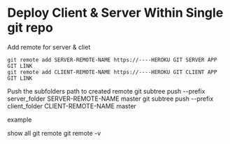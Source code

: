 # Deploy Client & Server Within Single git repo

Add remote for server & cliet
```
git remote add SERVER-REMOTE-NAME https://----HEROKU GIT SERVER APP GIT LINK
git remote add CLIENT-REMOTE-NAME https://----HEROKU GIT CLIENT APP GIT LINK
```

Push the subfolders path to created remote
git subtree push --prefix server_folder SERVER-REMOTE-NAME master
git subtree push --prefix client_folder CLIENT-REMOTE-NAME master

example

show all git remote
git remote -v